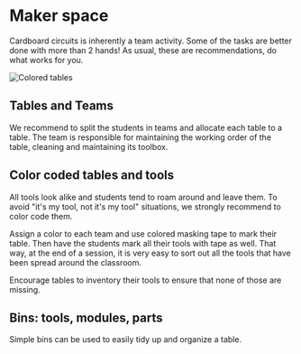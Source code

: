 # Maker space

Cardboard circuits is inherently a team activity. Some of the tasks are better done with more than 2 hands!
As usual, these are recommendations, do what works for you.

![Colored tables]({{site.baseurl}}/assets/makerspacetables.jpg)

## Tables and Teams

We recommend to split the students in teams and allocate each table to a table.
The team is responsible for maintaining the working order of the table, cleaning and maintaining its toolbox.

## Color coded tables and tools

All tools look alike and students tend to roam around and leave them. To avoid "it's my tool, not it's my tool" situations, we strongly recommend to color code them.

Assign a color to each team and use colored masking tape to mark their table. Then have the students mark all their tools with tape as well. That way, at the end of a session, it is very easy to sort out all the tools that have been spread around the classroom.

Encourage tables to inventory their tools to ensure that none of those are missing.

## Bins: tools, modules, parts

Simple bins can be used to easily tidy up and organize a table.